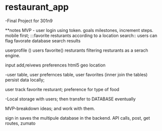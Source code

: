 # restaurant_app
-Final Project for 301n9

**notes 
MVP - user login using token.
goals milestones, increment steps. mobile first;
:::favorite resturants according to a location search::
users can flag favorate database
search results 

userprofile ()
users favorite() resturants
filtering resturants as a serach engine.

input add,reivews preferences
html5 geo location

-user table, user prefernces table, user favorites (inner join the tables)
persist data locally; 

user track favorite resturant; preference for type of food

-Local storage with users; then transfer to DATABASE eventually

MVP-breakdown ideas; and work with them.

sign in saves the multipule database in the backend.
API calls, post, get routes, zumato

